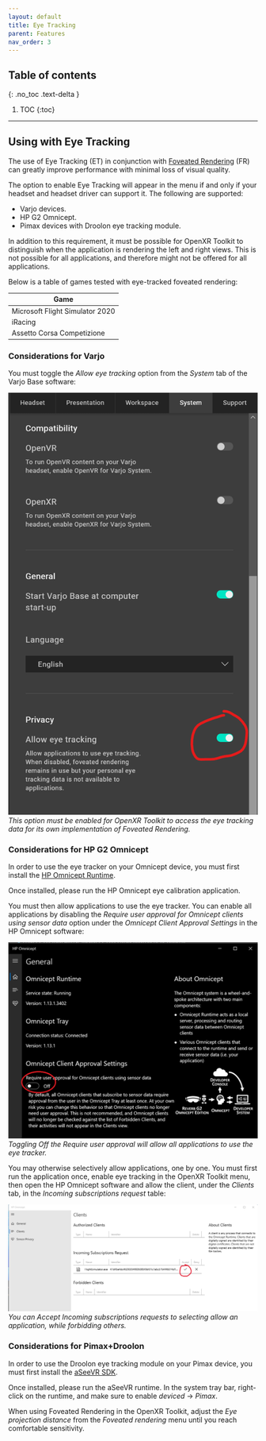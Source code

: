 ```yaml
---
layout: default
title: Eye Tracking
parent: Features
nav_order: 3
---
```


## Table of contents
{: .no_toc .text-delta }

1. TOC
{:toc}

---

## Using with Eye Tracking

The use of Eye Tracking (ET) in conjunction with [Foveated Rendering](fr) (FR) can greatly improve performance with minimal loss of visual quality.

The option to enable Eye Tracking will appear in the menu if and only if your headset and headset driver can support it. The following are supported:

- Varjo devices.
- HP G2 Omnicept.
- Pimax devices with Droolon eye tracking module.

In addition to this requirement, it must be possible for OpenXR Toolkit to distinguish when the application is rendering the left and right views. This is not possible for all applications, and therefore might not be offered for all applications.

Below is a table of games tested with eye-tracked foveated rendering:

| Game |
| --- |
| Microsoft Flight Simulator 2020 |
| iRacing |
| Assetto Corsa Competizione |

### Considerations for Varjo

You must toggle the _Allow eye tracking_ option from the _System_ tab of the Varjo Base software:

![Allow all](site/varjo-et.png)<br>
*This option must be enabled for OpenXR Toolkit to access the eye tracking data for its own implementation of Foveated Rendering.*

### Considerations for HP G2 Omnicept

In order to use the eye tracker on your Omnicept device, you must first install the [HP Omnicept Runtime](https://developers.hp.com/omnicept/downloads/hp-omnicept-runtime).

Once installed, please run the HP Omnicept eye calibration application.

You must then allow applications to use the eye tracker. You can enable all applications by disabling the _Require user approval for Omnicept clients using sensor data_ option under the _Omnicept Client Approval Settings_ in the HP Omnicept software:

![Allow all](site/omnicept-allow.png)<br>
*Toggling Off the Require user approval will allow all applications to use the eye tracker.*

You may otherwise selectively allow applications, one by one. You must first run the application once, enable eye tracking in the OpenXR Toolkit menu, then open the HP Omnicept software and allow the client, under the _Clients_ tab, in the _Incoming subscriptions request_ table:

![Allow client](site/omnicept-perms.png)<br>
*You can Accept Incoming subscriptions requests to selecting allow an application, while forbidding others.*

### Considerations for Pimax+Droolon

In order to use the Droolon eye tracking module on your Pimax device, you must first install the [aSeeVR SDK](https://drive.google.com/file/d/1ELDtOnMa-MkgchmWFf7w5an-iPOFtQL8/view?usp=sharing&_ga=2.110383681.599346747.1650530138-1983392096.1642581798).

Once installed, please run the aSeeVR runtime. In the system tray bar, right-click on the runtime, and make sure to enable _deviced_ -> _Pimax_.

When using Foveated Rendering in the OpenXR Toolkit, adjust the _Eye projection distance_ from the _Foveated rendering_ menu until you reach comfortable sensitivity.
